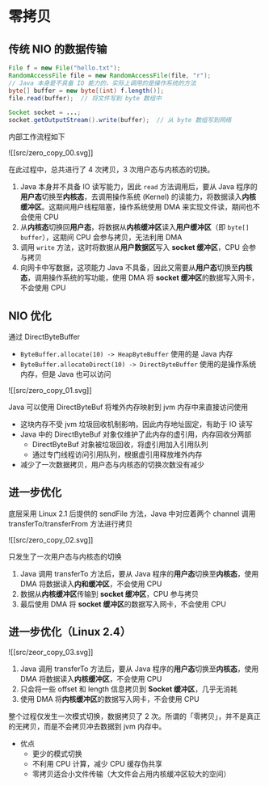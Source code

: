 # 零拷贝

## 传统 NIO 的数据传输

```java
File f = new File("hello.txt");
RandomAccessFile file = new RandomAccessFile(file, "r");
// Java 本身是不具备 IO 能力的，实际上调用的是操作系统的方法
byte[] buffer = new byte[(int) f.length()];
file.read(buffer);  // 将文件写到 byte 数组中

Socket socket = ...;
socket.getOutputStream().write(buffer);  // 从 byte 数组写到网络
```
内部工作流程如下

![[src/zero_copy_00.svg]]

在此过程中，总共进行了 4 次拷贝，3 次用户态与内核态的切换。

1. Java 本身并不具备 IO 读写能力，因此 `read` 方法调用后，要从 Java 程序的**用户态**切换至**内核态**，去调用操作系统 (Kernel) 的读能力，将数据读入**内核缓冲区**。这期间用户线程阻塞，操作系统使用 DMA 来实现文件读，期间也不会使用 CPU
2. 从**内核态**切换回**用户态**，将数据从**内核缓冲区**读入**用户缓冲区**（即 `byte[] buffer`），这期间 CPU 会参与拷贝，无法利用 DMA
3. 调用 `write` 方法，这时将数据从**用户数据区**写入 **socket 缓冲区**，CPU 会参与拷贝
4. 向网卡中写数据，这项能力 Java 不具备，因此又需要从**用户态**切换至**内核态**，调用操作系统的写功能，使用 DMA 将 **socket 缓冲区**的数据写入网卡，不会使用 CPU

## NIO 优化

通过 DirectByteBuffer

- `ByteBuffer.allocate(10) -> HeapByteBuffer` 使用的是 Java 内存
- `ByteBuffer.allocateDirect(10) -> DirectByteBuffer` 使用的是操作系统内存，但是 Java 也可以访问

![[src/zero_copy_01.svg]]

Java 可以使用 DirectByteBuf 将堆外内存映射到 jvm 内存中来直接访问使用

- 这块内存不受 jvm 垃圾回收机制影响，因此内存地址固定，有助于 IO 读写
- Java 中的 DirectByteBuf 对象仅维护了此内存的虚引用，内存回收分两部
    - DirectByteBuf 对象被垃圾回收，将虚引用加入引用队列
    - 通过专门线程访问引用队列，根据虚引用释放堆外内存
- 减少了一次数据拷贝，用户态与内核态的切换次数没有减少

## 进一步优化

底层采用 Linux 2.1 后提供的 sendFile 方法，Java 中对应着两个 channel 调用 transferTo/transferFrom 方法进行拷贝

![[src/zero_copy_02.svg]]

只发生了一次用户态与内核态的切换

1. Java 调用 transferTo 方法后，要从 Java 程序的**用户态**切换至**内核态**，使用 DMA 将数据读入**内和缓冲区**，不会使用 CPU
2. 数据从**内核缓冲区**传输到 **socket 缓冲区**，CPU 参与拷贝
3. 最后使用 DMA 将 **socket 缓冲区**的数据写入网卡，不会使用 CPU

## 进一步优化（Linux 2.4）

![[src/zeor_copy_03.svg]]

1. Java 调用 transferTo 方法后，要从 Java 程序的**用户态**切换至**内核态**，使用 DMA 将数据读入**内核缓冲区**，不会使用 CPU
2. 只会将一些 offset 和 length 信息拷贝到 **Socket 缓冲区**，几乎无消耗
3. 使用 DMA 将**内核缓冲区**的数据写入网卡，不会使用 CPU

整个过程仅发生一次模式切换，数据拷贝了 2 次。所谓的「零拷贝」，并不是真正的无拷贝，而是不会拷贝冲去数据到 jvm 内存中。

- 优点
    - 更少的模式切换
    - 不利用 CPU 计算，减少 CPU 缓存伪共享
    - 零拷贝适合小文件传输（大文件会占用内核缓冲区较大的空间）



